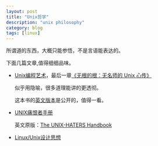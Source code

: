 ```yaml
---
layout: post
title: "Unix哲学"
description: "unix philosophy"
category: blog
tags: [linux]
---
```



所谓道的东西，大概只能参悟，不是言语能表达的。

下面几篇文章,值得细细品味。

* [Unix编程艺术](http://book.douban.com/subject/5387401/)，最后一章[《无根的根：无名师的 Unix 心传》](http://i.linuxtoy.org/docs/guide/ch12.html )

  似乎用隐喻，很多道理能讲的更透彻。

  这本书的[英文版本](http://www.faqs.org/docs/artu/ "The Art of Unix Programming")是公开的，值得一看。

* [UNIX痛恨者手册](http://coder.link-pub.cn/2012/09/14/UNIX-Hater.html "uinx hater")

  英文原版：[The UNIX-HATERS Handbook](http://web.mit.edu/~simsong/www/ugh.pdf)

* [Linux/Unix设计思想](http://book.douban.com/subject/7564417/)
